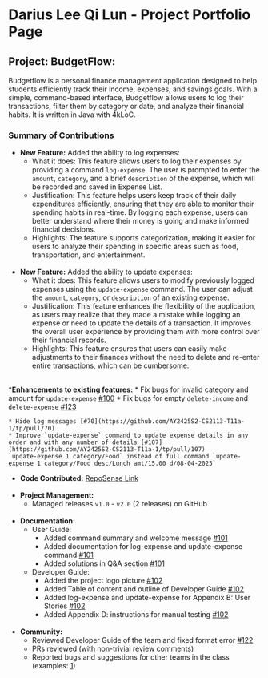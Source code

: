 # Darius Lee Qi Lun - Project Portfolio Page

## Project: BudgetFlow: 
Budgetflow is a personal finance management application designed to help students efficiently track their income,
expenses, and savings goals. With a simple, command-based interface, Budgetflow allows users to log their transactions,
filter them by category or date, and analyze their financial habits. It is written in Java with 4kLoC.

### Summary of Contributions
* __New Feature:__ Added the ability to log expenses:
    * What it does: This feature allows users to log their expenses by providing a command `log-expense`. The user is 
  prompted to enter the `amount`, `category`, and a brief `description` of the expense, which will be recorded and saved
  in Expense List.
    * Justification: This feature helps users keep track of their daily expenditures efficiently, ensuring that they are
  able to monitor their spending habits in real-time. By logging each expense, users can better understand where their
  money is going and make informed financial decisions.
    * Highlights: The feature supports categorization, making it easier for users to analyze their spending in specific
  areas such as food, transportation, and entertainment.
    <br>
* __New Feature:__ Added the ability to update expenses:
    * What it does: This feature allows users to modify previously logged expenses using the `update-expense` command.
  The user can adjust the `amount`, `category`, or `description` of an existing expense.
    * Justification: This feature enhances the flexibility of the application, as users may realize that they made a
  mistake while logging an expense or need to update the details of a transaction. It improves the overall user
  experience by providing them with more control over their financial records.
    * Highlights: This feature ensures that users can easily make adjustments to their finances without the need to
  delete and re-enter entire transactions, which can be cumbersome.
    <br>
*__Enhancements to existing features:__
    * Fix bugs for invalid category and amount for `update-expense` [#100](https://github.com/AY2425S2-CS2113-T11a-1/tp/pull/100)
    * Fix bugs for empty `delete-income` and `delete-expense` [#123](https://github.com/AY2425S2-CS2113-T11a-1/tp/pull/123)

    * Hide log messages [#70](https://github.com/AY2425S2-CS2113-T11a-1/tp/pull/70)
    * Improve `update-expense` command to update expense details in any order and with any number of details [#107](https://github.com/AY2425S2-CS2113-T11a-1/tp/pull/107)
    `update-expense 1 category/Food` instead of full command `update-expense 1 category/Food desc/Lunch amt/15.00 d/08-04-2025`
* __Code Contributed:__ [RepoSense Link](https://nus-cs2113-ay2425s2.github.io/tp-dashboard/?search=Darius&sort=groupTitle&sortWithin=title&timeframe=commit&mergegroup=&groupSelect=groupByRepos&breakdown=true&checkedFileTypes=docs~functional-code~test-code~other&since=2025-02-21)
    <br><br>
* __Project Management:__
    * Managed releases `v1.0` - `v2.0` (2 releases) on GitHub
    <br>
* __Documentation:__
    * User Guide:
        * Added command summary and welcome message [#101](https://github.com/AY2425S2-CS2113-T11a-1/tp/pull/101)
        * Added documentation for log-expense and update-expense command [#101](https://github.com/AY2425S2-CS2113-T11a-1/tp/pull/101)
        * Added solutions in Q&A section [#101](https://github.com/AY2425S2-CS2113-T11a-1/tp/pull/101)
    * Developer Guide:
        * Added the project logo picture [#102](https://github.com/AY2425S2-CS2113-T11a-1/tp/pull/102)
        * Added Table of content and outline of Developer Guide [#102](https://github.com/AY2425S2-CS2113-T11a-1/tp/pull/102)
        * Added log-expense and update-expense for Appendix B: User Stories [#102](https://github.com/AY2425S2-CS2113-T11a-1/tp/pull/102)
        * Added Appendix D: instructions for manual testing [#102](https://github.com/AY2425S2-CS2113-T11a-1/tp/pull/102)
    <br>
* __Community:__ 
    * Reviewed Developer Guide of the team and fixed format error [#122](https://github.com/AY2425S2-CS2113-T11a-1/tp/pull/122)
    * PRs reviewed (with non-trivial review comments)
    * Reported bugs and suggestions for other teams in the class (examples: [1](https://github.com/dariusyawningwhiz/catcher-smoke-test/issues/1))

